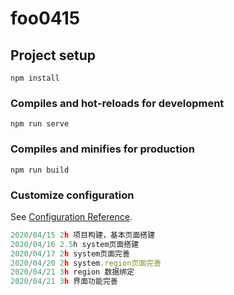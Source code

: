 # foo0415

## Project setup
```
npm install
```

### Compiles and hot-reloads for development
```
npm run serve
```

### Compiles and minifies for production
```
npm run build
```

### Customize configuration
See [Configuration Reference](https://cli.vuejs.org/config/).


```js
2020/04/15 2h 项目构建，基本页面搭建
2020/04/16 2.5h system页面搭建
2020/04/17 2h system页面完善
2020/04/20 2h system.region页面完善
2020/04/21 3h region 数据绑定
2020/04/21 3h 界面功能完善
```